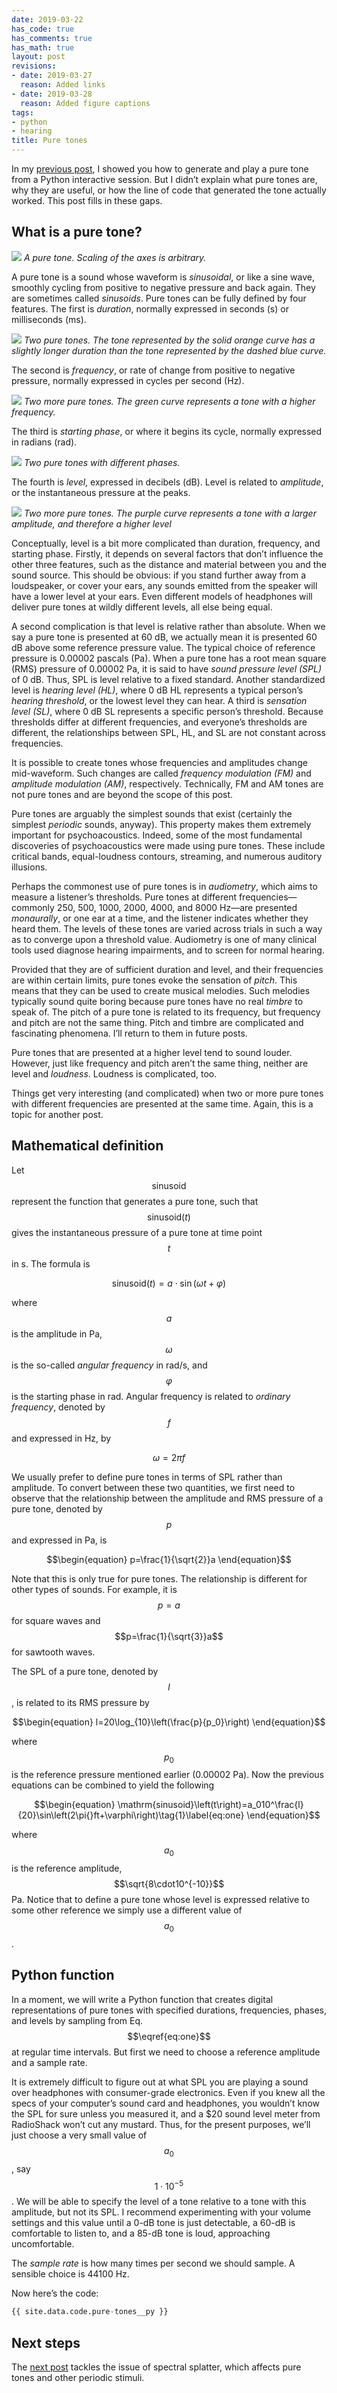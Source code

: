```yaml
---
date: 2019-03-22
has_code: true
has_comments: true
has_math: true
layout: post
revisions:
- date: 2019-03-27
  reason: Added links
- date: 2019-03-28
  reason: Added figure captions
tags:
- python
- hearing
title: Pure tones
---
```



In my [previous post](playing-a-pure-tone-interactively), I showed you how to generate and
play a pure tone from a Python interactive session. But I didn’t explain what pure tones
are, why they are useful, or how the line of code that generated the tone actually worked.
This post fills in these gaps.


## What is a pure tone?

![](/assets/images/pure_tones_0.svg)
*A pure tone. Scaling of the axes is arbitrary.*

A pure tone is a sound whose waveform is _sinusoidal_, or like a sine wave, smoothly
cycling from positive to negative pressure and back again. They are sometimes called
_sinusoids_. Pure tones can be fully defined by four features. The first is _duration_,
normally expressed in seconds (s) or milliseconds (ms).

![](/assets/images/pure_tones_1.svg)
*Two pure tones. The tone represented by the solid orange curve has a slightly longer
duration than the tone represented by the dashed blue curve.*

The second is _frequency_, or rate of change from positive to negative pressure, normally
expressed in cycles per second (Hz).

![](/assets/images/pure_tones_2.svg)
*Two more pure tones. The green curve represents a tone with a higher frequency.*

The third is _starting phase_, or where it begins its cycle, normally expressed in radians
(rad).

![](/assets/images/pure_tones_3.svg)
*Two pure tones with different phases.*

The fourth is _level_, expressed in decibels (dB). Level is related to _amplitude_, or the
instantaneous pressure at the peaks. 

![](/assets/images/pure_tones_4.svg) 
*Two more pure tones. The purple curve represents a tone with a larger amplitude, and
therefore a higher level*

Conceptually, level is a bit more complicated than duration, frequency, and starting
phase. Firstly, it depends on several factors that don’t influence the other three
features, such as the distance and material between you and the sound source. This should
be obvious: if you stand further away from a loudspeaker, or cover your ears, any sounds
emitted from the speaker will have a lower level at your ears. Even different models of
headphones will deliver pure tones at wildly different levels, all else being equal.

A second complication is that level is relative rather than absolute. When we say a pure
tone is presented at 60 dB, we actually mean it is presented 60 dB above some reference
pressure value. The typical choice of reference pressure is 0.00002 pascals (Pa). When a
pure tone has a root mean square (RMS) pressure of 0.00002 Pa, it is said to have _sound
pressure level (SPL)_ of 0 dB. Thus, SPL is level relative to a fixed standard. Another
standardized level is _hearing level (HL)_, where 0 dB HL represents a typical person’s
_hearing threshold_, or the lowest level they can hear. A third is _sensation level (SL)_,
where 0 dB SL represents a specific person’s threshold. Because thresholds differ at
different frequencies, and everyone’s thresholds are different, the relationships between
SPL, HL, and SL are not constant across frequencies. 

It is possible to create tones whose frequencies and amplitudes change mid-waveform. Such
changes are called _frequency modulation (FM)_ and _amplitude modulation (AM)_,
respectively. Technically, FM and AM tones are not pure tones and are beyond the scope of
this post.

Pure tones are arguably the simplest sounds that exist (certainly the simplest _periodic_
sounds, anyway). This property makes them extremely important for psychoacoustics. Indeed,
some of the most fundamental discoveries of psychoacoustics were made using pure tones.
These include critical bands, equal-loudness contours, streaming, and numerous auditory
illusions.

Perhaps the commonest use of pure tones is in _audiometry_, which aims to measure a
listener’s thresholds. Pure tones at different frequencies—commonly 250, 500, 1000, 2000,
4000, and 8000 Hz—are presented _monaurally_, or one ear at a time, and the listener
indicates whether they heard them. The levels of these tones are varied across trials in
such a way as to converge upon a threshold value. Audiometry is one of many clinical tools
used diagnose hearing impairments, and to screen for normal hearing.

Provided that they are of sufficient duration and level, and their frequencies are within
certain limits, pure tones evoke the sensation of _pitch_. This means that they can be
used to create musical melodies. Such melodies typically sound quite boring because pure
tones have no real _timbre_ to speak of. The pitch of a pure tone is related to its
frequency, but frequency and pitch are not the same thing. Pitch and timbre are
complicated and fascinating phenomena. I’ll return to them in future posts.

Pure tones that are presented at a higher level tend to sound louder. However, just like
frequency and pitch aren’t the same thing, neither are level and _loudness_. Loudness is
complicated, too.

Things get very interesting (and complicated) when two or more pure tones with different
frequencies are presented at the same time. Again, this is a topic for another post.

## Mathematical definition

Let $$\mathrm{sinusoid}$$ represent the function that generates a pure tone, such that
$$\mathrm{sinusoid}\left(t\right)$$ gives the instantaneous pressure of a pure tone at
time point $$t$$ in s. The formula is

$$\begin{equation}
\mathrm{sinusoid}\left(t\right)=a\cdot\sin\left(\omega{}t+\varphi\right)
\end{equation}$$

where $$a$$ is the amplitude in Pa, $$\omega$$ is the so-called _angular frequency_ in
rad/s, and $$\varphi$$ is the starting phase in rad. Angular frequency is related to
_ordinary frequency_, denoted by $$f$$ and expressed in Hz, by

$$\begin{equation}
\omega=2\pi{}f
\end{equation}$$

We usually prefer to define pure tones in terms of SPL rather than amplitude. To convert
between these two quantities, we first need to observe that the relationship between the
amplitude and RMS pressure of a pure tone, denoted by $$p$$ and expressed in Pa, is

$$\begin{equation}
p=\frac{1}{\sqrt{2}}a
\end{equation}$$

Note that this is only true for pure tones. The relationship is different for other types
of sounds. For example, it is $$p=a$$ for square waves and $$p=\frac{1}{\sqrt{3}}a$$ for
sawtooth waves.

The SPL of a pure tone, denoted by $$l$$, is related to its RMS pressure by

$$\begin{equation}
l=20\log_{10}\left(\frac{p}{p_0}\right)
\end{equation}$$

where $$p_0$$ is the reference pressure mentioned earlier (0.00002 Pa). Now the previous
equations can be combined to yield the following

$$\begin{equation}
\mathrm{sinusoid}\left(t\right)=a_010^\frac{l}{20}\sin\left(2\pi{}ft+\varphi\right)\tag{1}\label{eq:one}
\end{equation}$$

where $$a_0$$ is the reference amplitude, $$\sqrt{8\cdot10^{-10}}$$ Pa. Notice that to
define a pure tone whose level is expressed relative to some other reference we simply
use a different value of $$a_0$$.

## Python function

In a moment, we will write a Python function that creates digital representations of pure
tones with specified durations, frequencies, phases, and levels by sampling from Eq.
$$\eqref{eq:one}$$ at regular time intervals. But first we need to choose a reference
amplitude and a sample rate.

It is extremely difficult to figure out at what SPL you are playing a sound over
headphones with consumer-grade electronics. Even if you knew all the specs of your
computer’s sound card and headphones, you wouldn’t know the SPL for sure unless you
measured it, and a $20 sound level meter from RadioShack won’t cut any mustard. Thus, for
the present purposes, we’ll just choose a very small value of $$a_0$$, say
$$1\cdot10^{-5}$$. We will be able to specify the level of a tone relative to a tone with
this amplitude, but not its SPL. I recommend experimenting with your volume settings and
this value until a 0-dB tone is just detectable, a 60-dB is comfortable to listen to, and
a 85-dB tone is loud, approaching uncomfortable.

The _sample rate_ is how many times per second we should sample. A sensible choice is
44100 Hz.

Now here’s the code:

```python
{{ site.data.code.pure-tones__py }}
```

## Next steps

The [next post](spectral-splatter) tackles the issue of spectral splatter, which affects
pure tones and other periodic stimuli.

